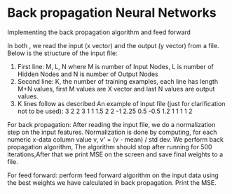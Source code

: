 # Back propagation Neural Networks
 Implementing the back propagation algorithm and  feed forward

In both , we read the input (x vector) and
the output (y vector) from a file. Below is the structure of the input
file:
1) First line: M, L, N where M is number of Input Nodes, L is
number of Hidden Nodes and N is number of Output Nodes
2) Second line: K, the number of training examples, each line has
length M+N values, first M values are X vector and last N values
are output values.
3) K lines follow as described
An example of input file (just for clarification not to be used):
3 2 2
3
1 1 1.5 2 2
-1 2.25 0.5 -0.5 1.2
1 1 1 1 2

For back propagation:
After reading the input file, we do a normalization step
on the input features.
Normalization is done by computing, for each numeric
x-data column value v, v' = (v - mean) / std dev. 
We perform back propagation algorithm, The algorithm should stop after running for 500 iterations,After that we print MSE on the screen and save final weights to a file.

For feed forward:
perform feed forward algorithm on the input data using the best weights we have calculated in back propagation. Print the MSE.